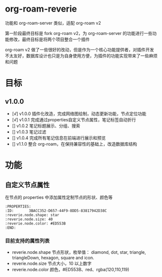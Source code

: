 # org-roam-reverie

功能和 org-roam-server 类似，适配 org-roam v2

第一阶段最终目标是 fork org-roam v2，为 org-roam-server 的功能进行一些功能修改，最终目标是将两个项目整合一个插件

org-roam v2 做了一些很好的改动，但是作为一个核心功能提供者，对插件开发不太友好，数据库设计也只是为自身使用方便，为插件的功能实现带来了一些麻烦和问题

# 目标
## v1.0.0

- [√] v1.0.0 插件化改造，完成网络图绘制，动态更新功能，节点定位功能
- [√] v1.0.1 完成通过properties自定义节点属性，笔记标签自动折行
- [] v1.0.2 笔记标题展示、分组、搜索
- [] v1.0.3 笔记过滤
- [] v1.0.4 完成所有笔记信息在前端进行展示和预览
- [] v1.1.0 整合 org-roam，在保持兼容性的基础上，改造数据库结构

# 功能
## 自定义节点属性
在节点的 properties 中添加属性定制节点的形状、颜色等

```
:PROPERTIES:
:ID:       3BACC352-D657-44F9-8DD5-83817942D38C
:reverie.node.shape: star
:reverie.node.size: 40
:reverie.node.color: #ED553B
:END:
```

### 目前支持的属性列表

- reverie.node.shape 节点形状，枚举值： diamond, dot, star, triangle, triangleDown, hexagon, square and icon.
- reverie.node.size 节点大小，10 以上数字
- reverie.node.color 颜色，#ED553B、red、rgba(120,110,119)
